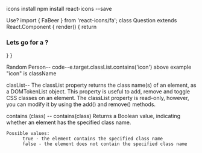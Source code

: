 icons install
    npm install react-icons --save

Use?
    import { FaBeer } from 'react-icons/fa';
        class Question extends React.Component {
        render() {
        return <h3> Lets go for a <FaBeer />? </h3>
        }
    }


Random Person--
  code--e.target.classList.contains('icon')
    above example "icon" is className 
  
  clasList--
    The classList property returns the class name(s) of an element, as a DOMTokenList object.
    This property is useful to add, remove and toggle CSS classes on an element.
    The classList property is read-only, however, you can modify it by using the add() and remove() methods.

  contains (class) --
    contains(class)	Returns a Boolean value, indicating whether an element has the specified class name.
    
    Possible values:
          true - the element contains the specified class name
          false - the element does not contain the specified class name
